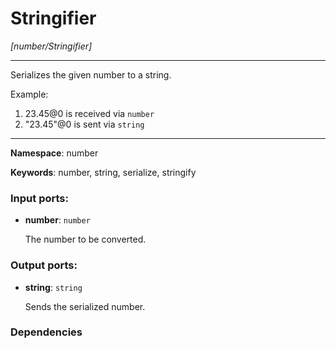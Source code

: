 # Stringifier

_[number/Stringifier]_

---

Serializes the given number to a string.

Example:

1. 23.45@0 is received via `number`
2. "23.45"@0 is sent via `string`

---

__Namespace__: number

__Keywords__: number, string, serialize, stringify

### Input ports:

* __number__: ` number `

    The number to be converted.

### Output ports:

* __string__: ` string `

    Sends the serialized number.

### Dependencies




